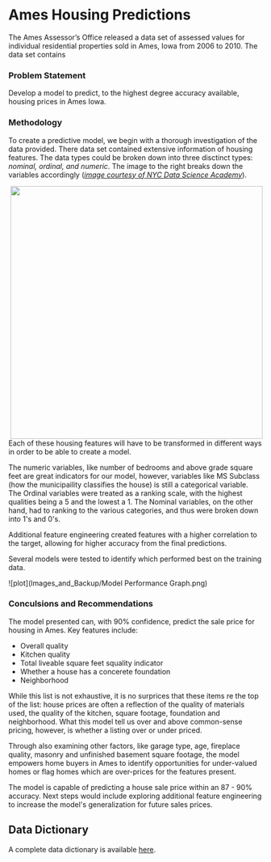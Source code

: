 # Ames Housing Predictions

The Ames Assessor’s Office released a data set of assessed values for individual residential properties sold in Ames, Iowa from 2006 to 2010. The data set contains 

### Problem Statement
Develop a model to predict, to the highest degree accuracy available, housing prices in Ames Iowa. 

### Methodology

To create a predictive model, we begin with a thorough investigation of the data provided. There data set contained extensive information of housing features. The data types could be broken down into three disctinct types: *nominal, ordinal, and numeric*. The image to the right breaks down the variables accordingly ([*image courtesy of NYC Data Science Academy*](https://nycdatascience.com/blog/student-works/studying-regression-model-efficacy-on-the-ames-housing-data-set/)). 

<img src = 'https://nycdsa-blog-files.s3.us-east-2.amazonaws.com/2019/09/ML_project_variables-1-1024x576.png' style="width: 500px; float: right;">

Each of these housing features will have to be transformed in different ways in order to be able to create a model. 

The numeric variables, like number of bedrooms and above grade square feet are great indicators for our model, however, variables like MS Subclass (how the municipaility classifies the house) is still a categorical variable. The Ordinal variables were treated as a ranking scale, with the highest qualities being a 5 and the lowest a 1. The Nominal variables, on the other hand, had to ranking to the various categories, and thus were broken down into 1's and 0's. 

Additional feature engineering created features with a higher correlation to the target, allowing for higher accuracy from the final predictions. 

Several models were tested to identify which performed best on the training data. 

![plot](Images_and_Backup/Model Performance Graph.png)



### Conculsions and Recommendations

The model presented can, with 90% confidence, predict the sale price for housing in Ames. 
Key features include:
 - Overall quality
 - Kitchen quality
 - Total liveable square feet squality indicator
 - Whether a house has a concerete foundation
 - Neighborhood

While this list is not exhaustive, it is no surprices that these items re the top of the list: house prices are often a reflection of the quality of materials used, the quality of the kitchen, square footage, foundation and neighborhood. What this model tell us over and above common-sense pricing, however, is whether a listing over or under priced. 

Through also examining other factors, like garage type, age, fireplace quality, masonry and unfinished basement square footage, the model empowers home buyers in Ames to identify opportunities for under-valued homes or flag homes which are over-prices for the features present. 

The model is capable of predicting a house sale price within an 87 - 90% accuracy. Next steps would include exploring additional feature engineering to increase the model's generalization for future sales prices. 


## Data Dictionary 
A complete data dictionary is available [here](https://www.kaggle.com/c/dsi-us-11-project-2-regression-challenge/data).
